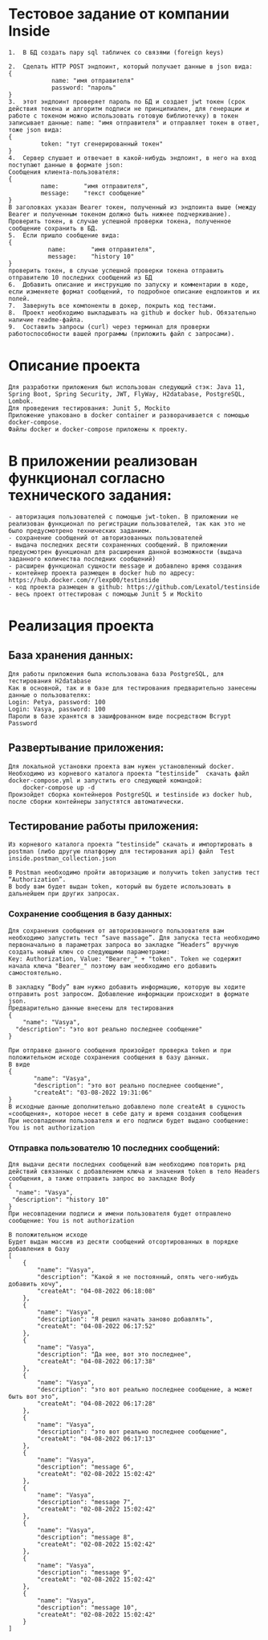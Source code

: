 # Тестовое задание от компании Inside

    1.	В БД создать пару sql табличек со связями (foreign keys)

    2.	Сделать HTTP POST эндпоинт, который получает данные в json вида:
    {
        		name: "имя отправителя"
        		password: "пароль" 
    }
    3.	этот эндпоинт проверяет пароль по БД и создает jwt токен (срок действия токена и алгоритм подписи не принципиален, для генерации и работе с токеном можно использовать готовую библиотечку) в токен записывает данные: name: "имя отправителя" и отправляет токен в ответ, тоже json вида:
    {   
   	    	 token: "тут сгенерированный токен" 
    }
    4.	Сервер слушает и отвечает в какой-нибудь эндпоинт, в него на вход поступают данные в формате json:
    Сообщения клиента-пользователя:
    {
   	    	 name:       "имя отправителя",
  	    	 message:    "текст сообщение"
    }
    В заголовках указан Bearer токен, полученный из эндпоинта выше (между Bearer и полученным токеном должно быть нижнее подчеркивание).
    Проверить токен, в случае успешной проверки токена, полученное сообщение сохранить в БД.
    5.	Если пришло сообщение вида:
    {
 	    	   name:       "имя отправителя",
    	       message:    "history 10"
    }
    проверить токен, в случае успешной проверки токена отправить отправителю 10 последних сообщений из БД
    6.	Добавить описание и инструкцию по запуску и комментарии в коде, если изменяете формат сообщений, то подробное описание ендпоинтов и их полей.
    7.	Завернуть все компоненты в докер, покрыть код тестами.
    8.	Проект необходимо выкладывать на github и docker hub. Обязательно наличие readme-файла. 
    9.	Составить запросы (curl) через терминал для проверки работоспособности вашей программы (приложить файл с запросами).

# Описание проекта
    Для разработки приложения был использован следующий стэк: Java 11, Spring Boot, Spring Security, JWT, FlyWay, H2database, PostgreSQL, Lombok. 
    Для проведения тестирования: Junit 5, Mockito
    Приложение упаковано в docker сontainer и разворачивается с помощью docker-compose.
    Файлы docker и docker-compose приложены к проекту.

# В приложении реализован функционал согласно технического задания:
    - авторизация пользователей с помощью jwt-token. В приложении не реализован функционал по регистрации пользователей, так как это не было предусмотрено технических заданием.
    - сохранение сообщений от авторизованных пользователей
    - выдача последних десяти сохраненных сообщений. В приложении предусмотрен функционал для расширения данной возможности (выдача заданного количества последних сообщений)
    - расширен функционал сущности message и добавлено время создания
    - контейнер проекта размещен в docker hub по адресу: https://hub.docker.com/r/lexp00/testinside
    - код проекта размещен в github: https://github.com/Lexatol/testinside
    - весь проект оттестирован с помощью Junit 5 и Mockito


# Реализация проекта

## База хранения данных:
    Для работы приложения была использована база PostgreSQL, для тестирования H2database
    Как в основной, так и в базе для тестирования предварительно занесены данные о пользователях:
    Login: Petya, password: 100
    Login: Vasya, password: 100
    Пароли в базе хранятся в зашифрованном виде посредством Bcrypt Password

## Развертывание приложения:
    Для локальной установки проекта вам нужен установленный docker. 
    Необходимо из корневого каталога проекта “testinside”  скачать файл docker-compose.yml и запустить его следующей командой:
        docker-compose up -d 
    Произойдет сборка контейнеров PostgreSQL и testinside из docker hub, после сборки контейнеры запустятся автоматически.

## Тестирование работы приложения:
    Из корневого каталога проекта “testinside” скачать и импортировать в postman (либо другую платформу для тестирования api) файл  Test inside.postman_collection.json
    
    В Postman необходимо пройти авторизацию и получить token запустив тест “Authorization”.
    В body вам будет выдан token, который вы будете использовать в дальнейшем при других запросах.

### Сохранение сообщения в базу данных:
    Для сохранения сообщения от авторизованного пользователя вам необходимо запустить тест “save massage”. Для запуска теста необходимо первоначально в параметрах запроса во закладке “Headers” вручную создать новый ключ со следующими параметрами:
    Key: Authorization, Value: "Bearer_" + "token". Token не содержит начала ключа "Bearer_" поэтому вам необходимо его добавить самостоятельно.

    В закладку “Body” вам нужно добавить информацию, которую вы ходите отправить post запросом. Добавление информации происходит в формате json. 
    Предварительно данные внесены для тестирования
    {
        "name": "Vasya",
      "description": "это вот реально последнее сообщение"
    }
    
    При отправке данного сообщения произойдет проверка token и при положительном исходе сохранения сообщения в базу данных. 
    В виде 
    {
           "name": "Vasya",
           "description": "это вот реально последнее сообщение",
           "createAt": "03-08-2022 19:31:06"
    }
    В исходные данные дополнительно добавлено поле createAt в сущность «сообщения», которое несет в себе дату и время создания сообщения
    При несовпадении пользователя и его подписи будет выдано сообщение: You is not authorization

### Отправка пользователю 10 последних сообщений:

    Для выдачи десяти последних сообщений вам необходимо повторить ряд действий связанных с добавлением ключа и значения token в тело Headers сообщения, а также отправить запрос во закладке Body 
    {
      "name": "Vasya",
     "description": "history 10"
    }   
    При несовпадении подписи и имени пользователя будет отправлено сообщение: You is not authorization

    В положительном исходе 
    Будет выдан массив из десяти сообщений отсортированных в порядке добавления в базу 
    [
        {
            "name": "Vasya",
            "description": "Какой я не постоянный, опять чего-нибудь добавить хочу",
            "createAt": "04-08-2022 06:18:08"
        },
        {
            "name": "Vasya",
            "description": "Я решил начать заново добавлять",
            "createAt": "04-08-2022 06:17:52"
        },
        {
            "name": "Vasya",
            "description": "Да нее, вот это последнее",
            "createAt": "04-08-2022 06:17:38"
        },
        {
            "name": "Vasya",
            "description": "это вот реально последнее сообщение, а может быть вот это",
            "createAt": "04-08-2022 06:17:28"
        },
        {
            "name": "Vasya",
            "description": "это вот реально последнее сообщение",
            "createAt": "04-08-2022 06:17:13"
        },
        {
            "name": "Vasya",
            "description": "message 6",
            "createAt": "02-08-2022 15:02:42"
        },
        {
            "name": "Vasya",
            "description": "message 7",
            "createAt": "02-08-2022 15:02:42"
        },
        {
            "name": "Vasya",
            "description": "message 8",
            "createAt": "02-08-2022 15:02:42"
        },
        {
            "name": "Vasya",
            "description": "message 9",
            "createAt": "02-08-2022 15:02:42"
        },
        {
            "name": "Vasya",
            "description": "message 10",
            "createAt": "02-08-2022 15:02:42"
        }
    ]

